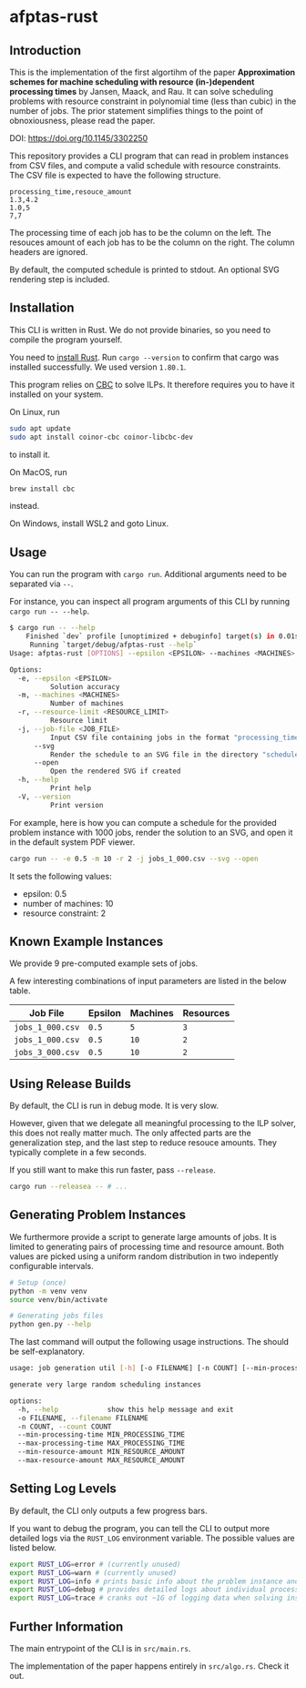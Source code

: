 # afptas-rust

## Introduction

This is the implementation of the first algortihm of the paper **Approximation schemes for machine scheduling with resource (in-)dependent processing times** by Jansen, Maack, and Rau.
It can solve scheduling problems with resource constraint in polynomial time (less than cubic) in the number of jobs.
The prior statement simplifies things to the point of obnoxiousness, please read the paper.

DOI: <https://doi.org/10.1145/3302250>

This repository provides a CLI program that can read in problem instances from CSV files, and compute a valid schedule with resource constraints.
The CSV file is expected to have the following structure.

```csv
processing_time,resouce_amount
1.3,4.2
1.0,5
7,7
```

The processing time of each job has to be the column on the left.
The resouces amount of each job has to be the column on the right.
The column headers are ignored.

By default, the computed schedule is printed to stdout.
An optional SVG rendering step is included.

## Installation

This CLI is written in Rust.
We do not provide binaries, so you need to compile the program yourself.

You need to [install Rust](https://www.rust-lang.org/tools/install).
Run `cargo --version` to confirm that cargo was installed successfully.
We used version `1.80.1`.

This program relies on [CBC](https://github.com/rust-or/good_lp#cbc) to solve ILPs.
It therefore requires you to have it installed on your system.

On Linux, run

```sh
sudo apt update
sudo apt install coinor-cbc coinor-libcbc-dev
```

to install it.

On MacOS, run

```sh
brew install cbc
```

instead.

On Windows, install WSL2 and goto Linux.

## Usage

You can run the program with `cargo run`.
Additional arguments need to be separated via `--`.

For instance, you can inspect all program arguments of this CLI by running `cargo run -- --help`.

```sh
$ cargo run -- --help
    Finished `dev` profile [unoptimized + debuginfo] target(s) in 0.01s
     Running `target/debug/afptas-rust --help`
Usage: afptas-rust [OPTIONS] --epsilon <EPSILON> --machines <MACHINES> --resource-limit <RESOURCE_LIMIT> --job-file <JOB_FILE>

Options:
  -e, --epsilon <EPSILON>
          Solution accuracy
  -m, --machines <MACHINES>
          Number of machines
  -r, --resource-limit <RESOURCE_LIMIT>
          Resource limit
  -j, --job-file <JOB_FILE>
          Input CSV file containing jobs in the format "processing_time,resource_amount"
      --svg
          Render the schedule to an SVG file in the directory "schedules"
      --open
          Open the rendered SVG if created
  -h, --help
          Print help
  -V, --version
          Print version
```

For example, here is how you can compute a schedule for the provided problem instance with 1000 jobs, render the solution to an SVG, and open it in the default system PDF viewer.

```sh
cargo run -- -e 0.5 -m 10 -r 2 -j jobs_1_000.csv --svg --open
```

It sets the following values:

- epsilon: 0.5
- number of machines: 10
- resource constraint: 2

## Known Example Instances

We provide 9 pre-computed example sets of jobs.

A few interesting combinations of input parameters are listed in the below table.

| Job File         | Epsilon | Machines | Resources |
| ---------------- | ------- | -------- | --------- |
| `jobs_1_000.csv` | `0.5`   | `5`      | `3`       |
| `jobs_1_000.csv` | `0.5`   | `10`     | `2`       |
| `jobs_3_000.csv` | `0.5`   | `10`     | `2`       |

## Using Release Builds

By default, the CLI is run in debug mode.
It is very slow.

However, given that we delegate all meaningful processing to the ILP solver, this does not really matter much.
The only affected parts are the generalization step, and the last step to reduce resouce amounts.
They typically complete in a few seconds.

If you still want to make this run faster, pass `--release`.

```sh
cargo run --releasea -- # ...
```

## Generating Problem Instances

We furthermore provide a script to generate large amounts of jobs.
It is limited to generating pairs of processing time and resource amount.
Both values are picked using a uniform random distribution in two indepently configurable intervals.

```sh
# Setup (once)
python -m venv venv
source venv/bin/activate

# Generating jobs files
python gen.py --help
```

The last command will output the following usage instructions.
The should be self-explanatory.

```sh
usage: job generation util [-h] [-o FILENAME] [-n COUNT] [--min-processing-time MIN_PROCESSING_TIME] [--max-processing-time MAX_PROCESSING_TIME] [--min-resource-amount MIN_RESOURCE_AMOUNT] [--max-resource-amount MAX_RESOURCE_AMOUNT]

generate very large random scheduling instances

options:
  -h, --help            show this help message and exit
  -o FILENAME, --filename FILENAME
  -n COUNT, --count COUNT
  --min-processing-time MIN_PROCESSING_TIME
  --max-processing-time MAX_PROCESSING_TIME
  --min-resource-amount MIN_RESOURCE_AMOUNT
  --max-resource-amount MAX_RESOURCE_AMOUNT
```

## Setting Log Levels

By default, the CLI only outputs a few progress bars.

If you want to debug the program, you can tell the CLI to output more detailed logs via the `RUST_LOG` environment variable.
The possible values are listed below.

```sh
export RUST_LOG=error # (currently unused)
export RUST_LOG=warn # (currently unused)
export RUST_LOG=info # prints basic info about the problem instance and measures computation time
export RUST_LOG=debug # provides detailed logs about individual processing steps, disables progress bar
export RUST_LOG=trace # cranks out ~1G of logging data when solving instances with 5000+ jobs
```

## Further Information

The main entrypoint of the CLI is in `src/main.rs`.

The implementation of the paper happens entirely in `src/algo.rs`.
Check it out.
